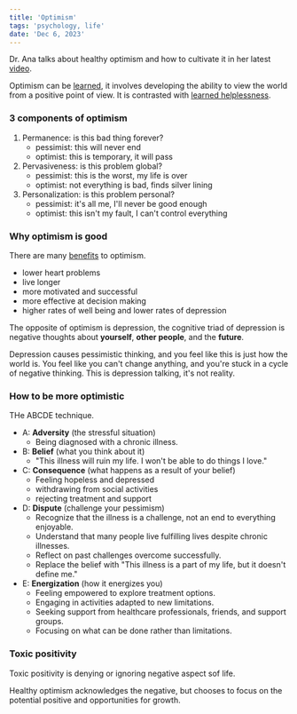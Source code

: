 ```yaml
---
title: 'Optimism'
tags: 'psychology, life'
date: 'Dec 6, 2023'
---
```


Dr. Ana talks about healthy optimism and how to cultivate it in her latest [video](https://www.youtube.com/watch?v=ynjOQgll5PE).

Optimism can be [learned](https://www.verywellmind.com/learned-optimism-4174101), it involves developing the ability to view the world from a positive point of view. It is contrasted with [learned helplessness](https://www.verywellmind.com/what-is-learned-helplessness-2795326).

### 3 components of optimism

1. Permanence: is this bad thing forever?
   - pessimist: this will never end
   - optimist: this is temporary, it will pass
2. Pervasiveness: is this problem global?
   - pessimist: this is the worst, my life is over
   - optimist: not everything is bad, finds silver lining
3. Personalization: is this problem personal?
   - pessimist: it's all me, I'll never be good enough
   - optimist: this isn't my fault, I can't control everything

### Why optimism is good

There are many [benefits](https://positivepsychology.com/learned-optimism/#research) to optimism.

- lower heart problems
- live longer
- more motivated and successful
- more effective at decision making
- higher rates of well being and lower rates of depression

The opposite of optimism is depression, the cognitive triad of depression is negative thoughts about **yourself**, **other people**, and the **future**.

Depression causes pessimistic thinking, and you feel like this is just how the world is. You feel like you can't change anything, and you're stuck in a cycle of negative thinking. This is depression talking, it's not reality.

### How to be more optimistic

THe ABCDE technique.

- A: **Adversity** (the stressful situation)
  - Being diagnosed with a chronic illness.
- B: **Belief** (what you think about it)
  - "This illness will ruin my life. I won't be able to do things I love."
- C: **Consequence** (what happens as a result of your belief)
  - Feeling hopeless and depressed
  - withdrawing from social activities
  - rejecting treatment and support
- D: **Dispute** (challenge your pessimism)
  - Recognize that the illness is a challenge, not an end to everything enjoyable.
  - Understand that many people live fulfilling lives despite chronic illnesses.
  - Reflect on past challenges overcome successfully.
  - Replace the belief with "This illness is a part of my life, but it doesn't define me."
- E: **Energization** (how it energizes you)
  - Feeling empowered to explore treatment options.
  - Engaging in activities adapted to new limitations.
  - Seeking support from healthcare professionals, friends, and support groups.
  - Focusing on what can be done rather than limitations.

### Toxic positivity

Toxic positivity is denying or ignoring negative aspect sof life.

Healthy optimism acknowledges the negative, but chooses to focus on the potential positive and opportunities for growth.

